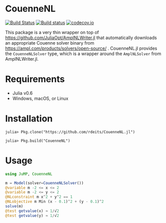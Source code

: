 # CouenneNL

[![Build Status](https://travis-ci.org/rdeits/CouenneNL.jl.svg?branch=master)](https://travis-ci.org/rdeits/CouenneNL.jl)
[![Build status](https://ci.appveyor.com/api/projects/status/o325a04u65sd2hmk?svg=true)](https://ci.appveyor.com/project/rdeits/couennenl-jl)
[![codecov.io](http://codecov.io/github/rdeits/CouenneNL.jl/coverage.svg?branch=master)](http://codecov.io/github/rdeits/CouenneNL.jl?branch=master)

This package is a very thin wrapper on top of https://github.com/JuliaOpt/AmplNLWriter.jl that automatically downloads an appropriate Couenne solver binary from https://ampl.com/products/solvers/open-source/ . CouenneNL.jl provides the `CouenneNLSolver` type, which is a wrapper around the `AmplNLSolver` from AmplNLWriter.jl.

# Requirements

* Julia v0.6
* Windows, macOS, or Linux

# Installation

```
julia> Pkg.clone("https://github.com/rdeits/CouenneNL.jl")

julia> Pkg.build("CouenneNL")
```

# Usage

```julia
using JuMP, CouenneNL

m = Model(solver=CouenneNLSolver())
@variable m -2 <= x <= 2
@variable m -2 <= y <= 2
@NLconstraint m x^2 + y^2 == 1
@NLobjective m Min (x - 0.1)^2 + (y - 0.1)^2
solve(m)
@test getvalue(x) ≈ 1/√2
@test getvalue(y) ≈ 1/√2
```
